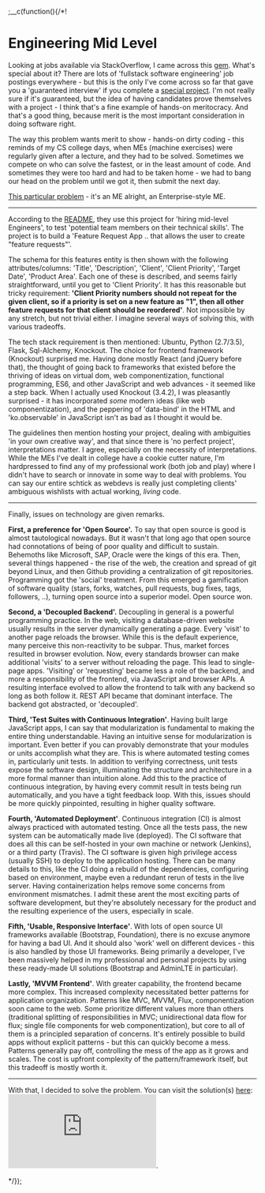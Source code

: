 
;__c(function(){/*!

# Engineering Mid Level

Looking at jobs available via StackOverflow, I came across this [gem](https://stackoverflow.com/jobs/109401/full-stack-software-engineer-britecore). What's special about it? There are lots of 'fullstack software engineering' job postings everywhere - but this is the only I've come across so far that gave you a 'guaranteed interview' if you complete a [special project](https://github.com/IntuitiveWebSolutions/EngineeringMidLevel). I'm not really sure if it's guaranteed, but the idea of having candidates prove themselves with a project - I think that's a fine example of hands-on meritocracy. And that's a good thing, because merit is the most important consideration in doing software right. 

The way this problem wants merit to show - hands-on dirty coding - this reminds of my CS college days, when MEs (machine exercises) were regularly given after a lecture, and they had to be solved. Sometimes we compete on who can solve the fastest, or in the least amount of code. And sometimes they were too hard and had to be taken home - we had to bang our head on the problem until we got it, then submit the next day. 

[This particular problem](https://github.com/IntuitiveWebSolutions/EngineeringMidLevel) - it's an ME alright, an Enterprise-style ME.

---

According to the [README](https://github.com/IntuitiveWebSolutions/EngineeringMidLevel), they use this project for 'hiring mid-level Engineers', to test 'potential team members on their technical skills'. The project is to build a 'Feature Request App .. that allows the user to create "feature requests"'. 

The schema for this features entity is then shown with the following attributes/columns: 'Title', 'Description', 'Client', 'Client Priority', 'Target Date', 'Product Area'. Each one of these is described, and seems fairly straightforward, until you get to 'Client Priority'. It has this reasonable but tricky requirement: **'Client Priority numbers should not repeat for the given client, so if a priority is set on a new feature as "1", then all other feature requests for that client should be reordered'**. Not impossible by any stretch, but not trivial either. I imagine several ways of solving this, with various tradeoffs.

The tech stack requirement is then mentioned: Ubuntu, Python (2.7/3.5), Flask, Sql-Alchemy, Knockout. The choice for frontend framework (Knockout) surprised me. Having done mostly React (and jQuery before that), the thought of going back to frameworks that existed before the thriving of ideas on virtual dom, web componentization, functional programming, ES6, and other JavaScript and web advances - it seemed like a step back. When I actually used Knockout (3.4.2), I was pleasantly surprised - it has incorporated *some* modern ideas (like web componentization), and the peppering of 'data-bind' in the HTML and 'ko.observable' in JavaScript isn't as bad as I thought it would be.

The guidelines then mention hosting your project, dealing with ambiguities 'in your own creative way', and that since there is 'no perfect project', interpretations matter. I agree, especially on the necessity of interpretations. While the MEs I've dealt in college have a cookie cutter nature, I'm hardpressed to find any of my professional work (both job and play) where I didn't have to search or innovate in some way to deal with problems. You can say our entire schtick as webdevs is really just completing clients' ambiguous wishlists with actual working, *living* code.

---

Finally, issues on technology are given remarks.

**First, a preference for 'Open Source'.** To say that open source is good is almost tautological nowadays. But it wasn't that long ago that open source had connotations of being of poor quality and difficult to sustain. Behemoths like Microsoft, SAP, Oracle were the kings of this era. Then, several things happened - the rise of the web, the creation and spread of git beyond Linux, and then Github providing a centralization of git repositories. Programming got the 'social' treatment. From this emerged a gamification of software quality (stars, forks, watches, pull requests, bug fixes, tags, followers, ..), turning open source into a superior model. Open source won.

**Second, a 'Decoupled Backend'.** Decoupling in general is a powerful programming practice. In the web, visiting a database-driven website usually results in the server dynamically generating a page. Every 'visit' to another page reloads the browser. While this is the default experience, many perceive this non-reactivity to be subpar. Thus, market forces resulted in browser evolution. Now, every standards browser can make additional 'visits' to a server without reloading the page. This lead to single-page apps. 'Visiting' or 'requesting' became less a role of the backend, and more a responsibility of the frontend, via JavaScript and browser APIs. A resulting interface evolved to allow the frontend to talk with any backend so long as both follow it. REST API became that dominant interface. The backend got abstracted, or 'decoupled'.

**Third, 'Test Suites with Continuous Integration'**. Having built large JavaScript apps, I can say that modularization is fundamental to making the entire thing understandable. Having an intuitive sense for modularization is important. Even better if you can provably demonstrate that your modules or units accomplish what they are. This is where automated testing comes in, particularly unit tests. In addition to verifying correctness, unit tests expose the software design, illuminating the structure and architecture in a more formal manner than intuition alone. Add this to the practice of continuous integration, by having every commit result in tests being run automatically, and you have a tight feedback loop. With this, issues should be more quickly pinpointed, resulting in higher quality software.

**Fourth, 'Automated Deployment'**. Continuous integration (CI) is almost always practiced with automated testing. Once all the tests pass, the new system can be automatically made live (deployed). The CI software that does all this can be self-hosted in your own machine or network (Jenkins), or a third party (Travis). The CI software is given high privilege access (usually SSH) to deploy to the application hosting. There can be many details to this, like the CI doing a rebuild of the dependencies, configuring based on environment, maybe even a redundant rerun of tests in the live server. Having containerization helps remove some concerns from environment mismatches. I admit these arent the most exciting parts of software development, but they're absolutely necessary for the product and the resulting experience of the users, especially in scale.

**Fifth, 'Usable, Responsive Interface'**. With lots of open source UI frameworks available (Bootstrap, Foundation), there is no excuse anymore for having a bad UI. And it should also 'work' well on different devices - this is also handled by those UI frameworks. Being primarily a developer, I've been massively helped in my professional and personal projects by using these ready-made UI solutions (Bootstrap and AdminLTE in particular).

**Lastly, 'MVVM Frontend'**. With greater capability, the frontend became more complex. This increased complexity necessitated better patterns for application organization. Patterns like MVC, MVVM, Flux, componentization soon came to the web. Some prioritize different values more than others (traditional splitting of responsibilities in MVC; unidirectional data flow for flux; single file components for web componentization), but core to all of them is a principled separation of concerns. It's entirely possible to build apps without explicit patterns - but this can quickly become a mess. Patterns generally pay off, controlling the mess of the app as it grows and scales. The cost is upfront complexity of the pattern/framework itself, but this tradeoff is mostly worth it.

---

With that, I decided to solve the problem. You can visit the solution(s) [here](https://github.com/ajbodev/engineering-mid-level): <iframe class='github__eml' src='https://ghbtns.com/github-btn.html?user=ajbodev&repo=engineering-mid-level&type=watch&count=true&v=2' frameborder='0' scrolling='0'></iframe>.

<!--
* [Frontend](#/content/tech/engineering-mid-level/frontend)
* [Servers](#/content/tech/engineering-mid-level/servers)
-->

[//]: # (@~|tech/engineering-mid-level|~@)


*/});

